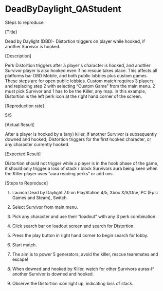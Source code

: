 # DeadByDaylight_QAStudent

Steps to reproduce

[Title]

Dead by Daylight (DBD)- Distortion triggers on player while hooked, if another Survivor is hooked.

[Description]

Perk Distortion triggers after a player's character is hooked, and another Survivor player is also hooked even if no rescue takes place. This affects all platforms bar DBD Mobile, and both public lobbies plus custom games. These steps are for open public lobbies. Custom match requires 3 players, and replacing step 2 with selecting “Custom Game” from the main menu. 2 must pick Survivor and 1 has to be the Killer, any map. In this example, Distortion is the left perk icon at the right hand corner of the screen.

[Reproduction rate] 

5/5

[Actual Result]

After a player is hooked by a (any) killer, if another Survivor is subsequently downed and hooked; Distortion triggers for the first hooked character, or any character currently hooked.

[Expected Result]

Distortion should not trigger while a player is in the hook phase of the game, it should only trigger a loss of stack / block Survivors aura being seen when the Killer player uses “aura reading perks” or add ons.

[Steps to Reproduce]

1. Launch Dead by Daylight 7.0 on PlayStation 4/5, Xbox X/S/One, PC (Epic Games and Steam), Switch.

2. Select Survivor from main menu.

3. Pick any character and use their “loadout” with any 3 perk combination. 

4. Click search bar on loadout screen and search for Distortion.

5. Press the play button in right hand corner to begin search for lobby.

6. Start match.

7. The aim is to power 5 generators, avoid the killer, rescue teammates and escape!

8. When downed and hooked by Killer, watch for other Survivors auras-If another Survivor is downed and hooked.

9. Observe the Distortion icon light up, indicating loss of stack.


